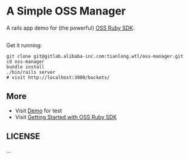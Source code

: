 # A Simple OSS Manager

A rails app demo for (the powerful) [OSS Ruby SDK][oss-ruby-sdk].

##

Get it running:

    git clone git@gitlab.alibaba-inc.com:tianlong.wtl/oss-manager.git
    cd oss-manager
    bundle install
    ./bin/rails server
    # visit http://localhost:3000/buckets/

## More

- Visit [Demo][oss-manager-demo] for test
- Visit [Getting Started with OSS Ruby SDK][get-started-with-sdk]

## LICENSE

...

[oss-ruby-sdk]: http://gitlab.alibaba-inc.com/oss/ruby-sdk
[oss-manager-demo]: http://10.101.168.94:3000/buckets/t-ruby-test/objects
[get-started-with-sdk]: http://10.101.168.94/d/aliyun-oss-sdk-doc/frames.html#!file.README.html
